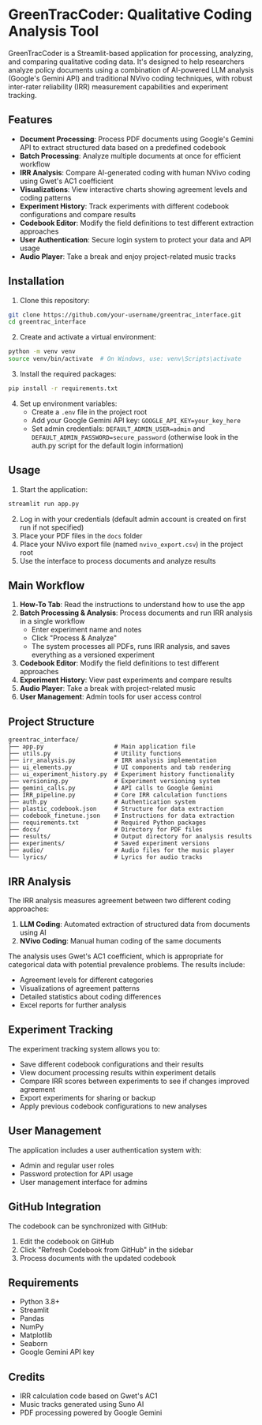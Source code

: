 # GreenTracCoder: Qualitative Coding Analysis Tool

GreenTracCoder is a Streamlit-based application for processing, analyzing, and comparing qualitative coding data. It's designed to help researchers analyze policy documents using a combination of AI-powered LLM analysis (Google's Gemini API) and traditional NVivo coding techniques, with robust inter-rater reliability (IRR) measurement capabilities and experiment tracking.

## Features

* **Document Processing**: Process PDF documents using Google's Gemini API to extract structured data based on a predefined codebook
* **Batch Processing**: Analyze multiple documents at once for efficient workflow
* **IRR Analysis**: Compare AI-generated coding with human NVivo coding using Gwet's AC1 coefficient
* **Visualizations**: View interactive charts showing agreement levels and coding patterns
* **Experiment History**: Track experiments with different codebook configurations and compare results
* **Codebook Editor**: Modify the field definitions to test different extraction approaches
* **User Authentication**: Secure login system to protect your data and API usage
* **Audio Player**: Take a break and enjoy project-related music tracks

## Installation

1. Clone this repository:

```bash
git clone https://github.com/your-username/greentrac_interface.git
cd greentrac_interface
```

2. Create and activate a virtual environment:

```bash
python -m venv venv
source venv/bin/activate  # On Windows, use: venv\Scripts\activate
```

3. Install the required packages:

```bash
pip install -r requirements.txt
```

4. Set up environment variables:
   * Create a `.env` file in the project root
   * Add your Google Gemini API key: `GOOGLE_API_KEY=your_key_here`
   * Set admin credentials: `DEFAULT_ADMIN_USER=admin` and `DEFAULT_ADMIN_PASSWORD=secure_password` (otherwise look in the auth.py script for the default login information)

## Usage

1. Start the application:

```bash
streamlit run app.py
```

2. Log in with your credentials (default admin account is created on first run if not specified)
3. Place your PDF files in the `docs` folder
4. Place your NVivo export file (named `nvivo_export.csv`) in the project root
5. Use the interface to process documents and analyze results

## Main Workflow

1. **How-To Tab**: Read the instructions to understand how to use the app
2. **Batch Processing & Analysis**: Process documents and run IRR analysis in a single workflow
   * Enter experiment name and notes
   * Click "Process & Analyze"
   * The system processes all PDFs, runs IRR analysis, and saves everything as a versioned experiment
3. **Codebook Editor**: Modify the field definitions to test different approaches
4. **Experiment History**: View past experiments and compare results
5. **Audio Player**: Take a break with project-related music
6. **User Management**: Admin tools for user access control

## Project Structure

```
greentrac_interface/
├── app.py                    # Main application file
├── utils.py                  # Utility functions
├── irr_analysis.py           # IRR analysis implementation
├── ui_elements.py            # UI components and tab rendering
├── ui_experiment_history.py  # Experiment history functionality
├── versioning.py             # Experiment versioning system
├── gemini_calls.py           # API calls to Google Gemini
├── IRR_pipeline.py           # Core IRR calculation functions
├── auth.py                   # Authentication system
├── plastic_codebook.json     # Structure for data extraction
├── codebook_finetune.json    # Instructions for data extraction
├── requirements.txt          # Required Python packages
├── docs/                     # Directory for PDF files
├── results/                  # Output directory for analysis results
├── experiments/              # Saved experiment versions
├── audio/                    # Audio files for the music player
└── lyrics/                   # Lyrics for audio tracks
```

## IRR Analysis

The IRR analysis measures agreement between two different coding approaches:
1. **LLM Coding**: Automated extraction of structured data from documents using AI
2. **NVivo Coding**: Manual human coding of the same documents

The analysis uses Gwet's AC1 coefficient, which is appropriate for categorical data with potential prevalence problems. The results include:
* Agreement levels for different categories
* Visualizations of agreement patterns
* Detailed statistics about coding differences
* Excel reports for further analysis

## Experiment Tracking

The experiment tracking system allows you to:
* Save different codebook configurations and their results
* View document processing results within experiment details
* Compare IRR scores between experiments to see if changes improved agreement
* Export experiments for sharing or backup
* Apply previous codebook configurations to new analyses

## User Management

The application includes a user authentication system with:
* Admin and regular user roles
* Password protection for API usage
* User management interface for admins

## GitHub Integration

The codebook can be synchronized with GitHub:
1. Edit the codebook on GitHub
2. Click "Refresh Codebook from GitHub" in the sidebar
3. Process documents with the updated codebook

## Requirements

* Python 3.8+
* Streamlit
* Pandas
* NumPy
* Matplotlib
* Seaborn
* Google Gemini API key

## Credits

* IRR calculation code based on Gwet's AC1
* Music tracks generated using Suno AI
* PDF processing powered by Google Gemini
